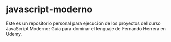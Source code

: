 # javascript-moderno
Este es un repositorio personal para ejecución de los proyectos del curso JavaScript Moderno: Guía para dominar el lenguaje de Fernando Herrera en Udemy.

